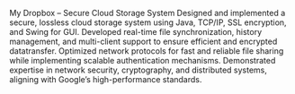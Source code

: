 My Dropbox – Secure Cloud Storage System
Designed and implemented a secure, lossless cloud storage system using Java,
TCP/IP, SSL encryption, and Swing for GUI. Developed real-time file synchronization,
history management, and multi-client support to ensure efficient and encrypted datatransfer.
Optimized network protocols for fast and reliable file sharing while implementing scalable 
authentication mechanisms. Demonstrated expertise in network security, cryptography, and 
distributed systems, aligning with Google’s high-performance standards.

